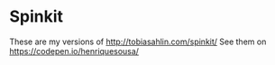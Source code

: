 # Spinkit

These are my versions of http://tobiasahlin.com/spinkit/
See them on https://codepen.io/henriquesousa/
